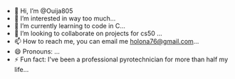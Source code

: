 - 👋 Hi, I’m @Ouija805
- 👀 I’m interested in way too much...
- 🌱 I’m currently learning to code in C...
- 💞️ I’m looking to collaborate on projects for cs50  ...
- 📫 How to reach me, you can email me holona76@gmail.com...
- 😄 Pronouns: ...
- ⚡ Fun fact: I've been a professional pyrotechnician for more than half my life...

<!---
Ouija805/Ouija805 is a ✨ special ✨ repository because its `README.md` (this file) appears on your GitHub profile.
You can click the Preview link to take a look at your changes.
--->

